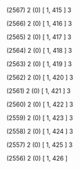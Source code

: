 (2567) 2 (0) [ 1, 415 ] 3 


(2566) 2 (0) [ 1, 416 ] 3 


(2565) 2 (0) [ 1, 417 ] 3 


(2564) 2 (0) [ 1, 418 ] 3 


(2563) 2 (0) [ 1, 419 ] 3 


(2562) 2 (0) [ 1, 420 ] 3 


(2561) 2 (0) [ 1, 421 ] 3 


(2560) 2 (0) [ 1, 422 ] 3 


(2559) 2 (0) [ 1, 423 ] 3 


(2558) 2 (0) [ 1, 424 ] 3 


(2557) 2 (0) [ 1, 425 ] 3 


(2556) 2 (0) [ 1, 426 ]  

